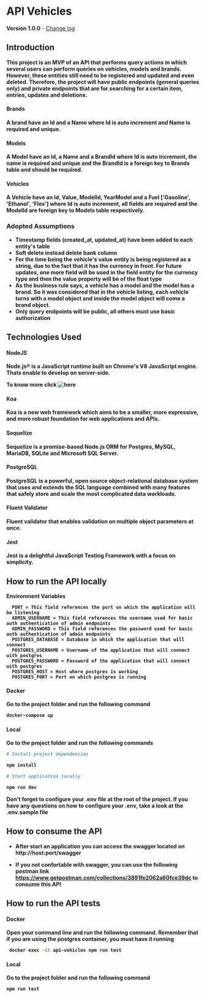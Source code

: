 # API Vehicles

**Version 1.0.0** - [Change log](CHANGELOG.md)

## <b> Introduction

This project is an MVP of an API that performs query actions in which several users can perform queries on vehicles, models and brands. However, these entities still need to be registered and updated and even deleted. Therefore, the project will have public endpoints (general queries only) and private endpoints that are for searching for a certain item, entries, updates and deletions.

#### Brands
  A brand have an Id and a Name where Id is auto increment and Name is required and unique.

#### Models
  A Model have an Id, a Name and a BrandId where Id is auto increment, the name is required and unique and the BrandId is a foreign key to Brands table and should be required.

#### Vehicles
  A Vehicle have an Id, Value, ModelId, YearModel and a Fuel ['Gasoline', 'Ethanol', 'Flex'] where Id is auto increment, all fields are required  and the  ModelId are foreign key to Models table respectively.


### Adopted Assumptions
- Timestamp fields (created_at, updated_at) have been added to each entity's table
- Soft delete instead delete bank column
- For the time being the vehicle's value entity is being registered as a string, due to the fact that it has the currency in front. For future updates, one more field will be used in the field entity for the currency type and then the value property will be of the float type
- As the business rule says, a vehicle has a model and the model has a brand. So it was considered that in the vehicle listing, each vehicle turns with a model object and inside the model object will come a brand object.
- Only query endpoints will be public, all others must use basic authorization


## Technologies Used

#### NodeJS
Node.js® is a JavaScript runtime built on Chrome's V8 JavaScript engine. Thats enable to develop on server-side. 

To know more click ![here](https://nodejs.org/en/about/)

#### Koa
Koa is a new web framework which aims to be a smaller, more expressive, and more robust foundation for web applications and APIs.

#### Sequelize
Sequelize is a promise-based Node.js ORM for Postgres, MySQL, MariaDB, SQLite and Microsoft SQL Server.

#### PostgreSQL
PostgreSQL is a powerful, open source object-relational database system that uses and extends the SQL language combined with many features that safely store and scale the most complicated data workloads.

#### Fluent Validator
Fluent validator that enables validation on multiple object parameters at once.

#### Jest
Jest is a delightful JavaScript Testing Framework with a focus on simplicity. 


## <b> How to run the API locally

Environment Variables
```
  PORT = This field references the port on which the application will be listening
  ADMIN_USERNAME = This field references the username used for basic auth authentication of admin endpoints
  ADMIN_PASSWORD = This field references the password used for basic auth authentication of admin endpoints
  POSTGRES_DATABASE = Database in which the application that will connect
  POSTGRES_USERNAME = Username of the application that will connect with postgres
  POSTGRES_PASSWORD = Password of the application that will connect with postgres
  POSTGRES_HOST = Host where postgres is working
  POSTGRES_PORT = Port on which postgres is running
```

#### Docker

Go to the project folder and run the following command
```sh
docker-compose up
```

#### Local
Go to the project folder and run the following commands

```sh
# Install project dependencies

npm install
```

```sh
# Start application locally

npm run dev
```

Don't forget to configure your .env file at the root of the project. If you have any questions on how to configure your .env, take a look at the .env.sample file

## How to consume the API
  - After start an application you can access the swagger located on http://host:port/swagger

  - If you not confortable with swagger, you can use the following postman link https://www.getpostman.com/collections/3891fe2062a60fce39dc to consume this API


## <b> How to run the API tests

#### Docker

Open your command line and run the following command. Remember that if you are using the postgres container, you must have it running
```sh
 docker exec -it api-vehicles npm run test
```

#### Local

 Go to the project folder and run the following command

```sh
npm run test
```













